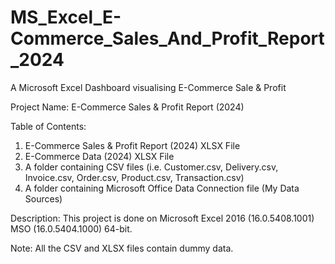 # MS_Excel_E-Commerce_Sales_And_Profit_Report_2024

A Microsoft Excel Dashboard visualising E-Commerce Sale & Profit

Project Name: E-Commerce Sales & Profit Report (2024)

Table of Contents:

1. E-Commerce Sales & Profit Report (2024) XLSX File
2. E-Commerce Data (2024) XLSX File
3. A folder containing CSV files (i.e. Customer.csv, Delivery.csv, Invoice.csv, Order.csv, Product.csv, Transaction.csv)
4. A folder containing Microsoft Office Data Connection file (My Data Sources)

Description: This project is done on Microsoft Excel 2016 (16.0.5408.1001) MSO (16.0.5404.1000) 64-bit. 

Note: All the CSV and XLSX files contain dummy data.
